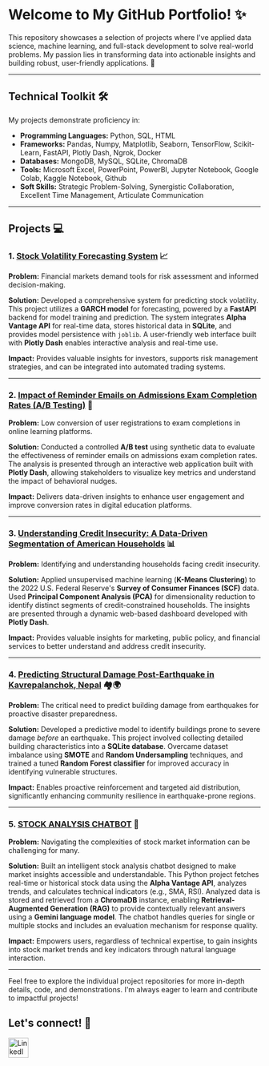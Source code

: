 # Welcome to My GitHub Portfolio! ✨ 

This repository showcases a selection of projects where I've applied data science, machine learning, and full-stack development to solve real-world problems. My passion lies in transforming data into actionable insights and building robust, user-friendly applications. 🚀

---

## Technical Toolkit 🛠️

My projects demonstrate proficiency in:

*	**Programming Languages:** Python, SQL, HTML
*	**Frameworks:** Pandas, Numpy, Matplotlib, Seaborn, TensorFlow, Scikit-Learn, FastAPI, Plotly Dash, Ngrok, Docker
*	**Databases:** MongoDB, MySQL, SQLite, ChromaDB
*	**Tools:** Microsoft Excel, PowerPoint, PowerBI, Jupyter Notebook, Google Colab, Kaggle Notebook, Github
*	**Soft Skills:** Strategic Problem-Solving, Synergistic Collaboration, Excellent Time Management, Articulate Communication 


---

## Projects 💻

### 1. [Stock Volatility Forecasting System](https://github.com/Obika-Franklin/StockAnalysisAPI) 📈

**Problem:** Financial markets demand tools for risk assessment and informed decision-making.

**Solution:** Developed a comprehensive system for predicting stock volatility. This project utilizes a **GARCH model** for forecasting, powered by a **FastAPI** backend for model training and prediction. The system integrates **Alpha Vantage API** for real-time data, stores historical data in **SQLite**, and provides model persistence with `joblib`. A user-friendly web interface built with **Plotly Dash** enables interactive analysis and real-time use.

**Impact:** Provides valuable insights for investors, supports risk management strategies, and can be integrated into automated trading systems. 

---

### 2. [Impact of Reminder Emails on Admissions Exam Completion Rates (A/B Testing)](https://github.com/Obika-Franklin/HypothesisTesting/tree/main) 📧

**Problem:** Low conversion of user registrations to exam completions in online learning platforms.

**Solution:** Conducted a controlled **A/B test** using synthetic data to evaluate the effectiveness of reminder emails on admissions exam completion rates. The analysis is presented through an interactive web application built with **Plotly Dash**, allowing stakeholders to visualize key metrics and understand the impact of behavioral nudges.

**Impact:** Delivers data-driven insights to enhance user engagement and improve conversion rates in digital education platforms. 

---

### 3. [Understanding Credit Insecurity: A Data-Driven Segmentation of American Households](https://github.com/Obika-Franklin/CreditInsecurityAnalysis) 📊

**Problem:** Identifying and understanding households facing credit insecurity.

**Solution:** Applied unsupervised machine learning (**K-Means Clustering**) to the 2022 U.S. Federal Reserve's **Survey of Consumer Finances (SCF)** data. Used **Principal Component Analysis (PCA)** for dimensionality reduction to identify distinct segments of credit-constrained households. The insights are presented through a dynamic web-based dashboard developed with **Plotly Dash**.

**Impact:** Provides valuable insights for marketing, public policy, and financial services to better understand and address credit insecurity. 

---

### 4. [Predicting Structural Damage Post-Earthquake in Kavrepalanchok, Nepal](https://github.com/Obika-Franklin/BuildingDamageAnalysis/tree/main) 🏘️🌍

**Problem:** The critical need to predict building damage from earthquakes for proactive disaster preparedness.

**Solution:** Developed a predictive model to identify buildings prone to severe damage *before* an earthquake. This project involved collecting detailed building characteristics into a **SQLite database**. Overcame dataset imbalance using **SMOTE** and **Random Undersampling** techniques, and trained a tuned **Random Forest classifier** for improved accuracy in identifying vulnerable structures.

**Impact:** Enables proactive reinforcement and targeted aid distribution, significantly enhancing community resilience in earthquake-prone regions. 

---

### 5. [STOCK ANALYSIS CHATBOT](https://github.com/Obika-Franklin/StockAnalysisChatbot/tree/main) 💬

**Problem:** Navigating the complexities of stock market information can be challenging for many.

**Solution:** Built an intelligent stock analysis chatbot designed to make market insights accessible and understandable. This Python project fetches real-time or historical stock data using the **Alpha Vantage API**, analyzes trends, and calculates technical indicators (e.g., SMA, RSI). Analyzed data is stored and retrieved from a **ChromaDB** instance, enabling **Retrieval-Augmented Generation (RAG)** to provide contextually relevant answers using a **Gemini language model**. The chatbot handles queries for single or multiple stocks and includes an evaluation mechanism for response quality.

**Impact:** Empowers users, regardless of technical expertise, to gain insights into stock market trends and key indicators through natural language interaction. 

---

Feel free to explore the individual project repositories for more in-depth details, code, and demonstrations. I'm always eager to learn and contribute to impactful projects! 

## Let's connect! 🤝
<a href="https://www.linkedin.com/in/franklinobika" target="_blank">
  <img src="https://cdn-icons-png.flaticon.com/512/174/174857.png" alt="LinkedIn" width="40" height="40">
</a>

